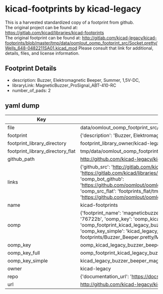 # kicad-footprints by kicad-legacy  
This is a harvested standardized copy of a footprint from github.  
The original project can be found at:  
https://gitlab.com/kicad/libraries/kicad-footprints  
The original footprint can be found at:
http://gitlab.com/kicad-legacy/kicad-footprints/blob/master/tmp/data/oomlout_oomp_footprint_src/Socket.pretty/Wells_648-0482211SA01.kicad_mod
Please consult that link for additional, details, files, and license information.  
## Footprint Details
* description: Buzzer, Elektromagnetic Beeper, Summer, 1,5V-DC,  
* libraryLink: MagneticBuzzer_ProSignal_ABT-410-RC  
* number_of_pads: 2  
## yaml dump  
| Key | Value |  
| --- | --- |  
| file | data/oomlout_oomp_footprint_src/kicad-footprints/Buzzer_Beeper.pretty/MagneticBuzzer_ProSignal_ABT-410-RC.kicad_mod |  
| footprint | {'description': 'Buzzer, Elektromagnetic Beeper, Summer, 1,5V-DC,', 'libraryLink': 'MagneticBuzzer_ProSignal_ABT-410-RC', 'number_of_pads': 2} |  
| footprint_library_directory | footprint_library_owner/kicad-legacy_kicad-footprints |  
| footprint_library_directory_flat | tmp/data/oomlout_oomp_footprint_src/footprints_flat/kicad_legacy_buzzer_beeper_magneticbuzzer_prosignal_abt_410_rc/working |  
| github_path | http://github.com/kicad-legacy/kicad-footprints/blob/master/tmp/data/oomlout_oomp_footprint_src/Buzzer_Beeper.pretty/MagneticBuzzer_ProSignal_ABT-410-RC.kicad_mod |  
| links | {'github_src': 'http://gitlab.com/kicad-legacy/kicad-footprints/blob/master/tmp/data/oomlout_oomp_footprint_src/Socket.pretty/Wells_648-0482211SA01.kicad_mod', 'github_src_repo': 'https://gitlab.com/kicad/libraries/kicad-footprints', 'oomp_bot': 'tmp/data/oomlout_oomp_footprint_src/footprints/kicad_legacy_buzzer_beeper_magneticbuzzer_prosignal_abt_410_rc/working', 'oomp_bot_github': 'https://github.com/oomlout/oomlout_oomp_footprint_bot/tree/main/tmp/data/oomlout_oomp_footprint_src/footprints/kicad_legacy_buzzer_beeper_magneticbuzzer_prosignal_abt_410_rc/working', 'oomp_src_flat': 'footprints_flat/tmp/data/oomlout_oomp_footprint_src/footprints_flat/kicad_legacy_buzzer_beeper_magneticbuzzer_prosignal_abt_410_rc/working', 'oomp_src_flat_github': 'https://github.com/oomlout/oomlout_oomp_footprint_src/tree/main/tmp/data/oomlout_oomp_footprint_src/footprints_flat/kicad_legacy_buzzer_beeper_magneticbuzzer_prosignal_abt_410_rc/working'} |  
| name | kicad-footprints |  
| oomp | {'footprint_name': 'magneticbuzzer_prosignal_abt_410_rc', 'library_name': 'buzzer_beeper', 'md5': '76722b145c38d9938e1c9ec8dd392856', 'md5_10': '76722b145c', 'md5_5': '76722', 'md5_6': '76722b', 'oomp_key': 'oomp_kicad_legacy_buzzer_beeper_magneticbuzzer_prosignal_abt_410_rc', 'oomp_key_extra': 'oomp_footprint_kicad_legacy_buzzer_beeper_magneticbuzzer_prosignal_abt_410_rc', 'oomp_key_full': 'oomp_footprint_kicad_legacy_buzzer_beeper_magneticbuzzer_prosignal_abt_410_rc_76722b', 'oomp_key_simple': 'kicad_legacy_buzzer_beeper_magneticbuzzer_prosignal_abt_410_rc', 'original_filename': 'data/oomlout_oomp_footprint_src/kicad-footprints/Buzzer_Beeper.pretty/MagneticBuzzer_ProSignal_ABT-410-RC.kicad_mod', 'owner_name': 'kicad_legacy'} |  
| oomp_key | oomp_kicad_legacy_buzzer_beeper_magneticbuzzer_prosignal_abt_410_rc |  
| oomp_key_full | oomp_footprint_kicad_legacy_buzzer_beeper_magneticbuzzer_prosignal_abt_410_rc |  
| oomp_key_simple | kicad_legacy_buzzer_beeper_magneticbuzzer_prosignal_abt_410_rc |  
| owner | kicad-legacy |  
| repo | {'documentation_url': 'https://docs.github.com/rest/repos/repos#get-a-repository', 'message': 'Not Found'} |  
| url | http://github.com/kicad-legacy/kicad-footprints |  

